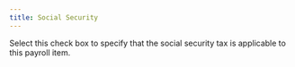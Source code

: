```yaml
---
title: Social Security
---
```



Select this check box to specify that the social security tax is applicable to this payroll item.

